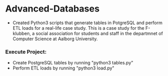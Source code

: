 # Advanced-Databases
- Created Python3 scripts that generate tables in PotgreSQL and perform ETL loads for a real-life case study. This is a case study for the F-klubben, a social association for students and staff in the departmnet of Computer Science at Aalborg University.

### Execute Project:
- Create PostgreSQL tables by running "python3 tables.py"
- Perform ETL loads by running "python3 load.py"

